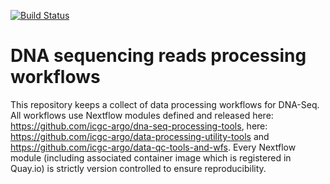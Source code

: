 [![Build Status](https://travis-ci.org/icgc-argo/dna-seq-processing-wfs.svg?branch=master)](https://travis-ci.org/icgc-argo/dna-seq-processing-wfs)
# DNA sequencing reads processing workflows

This repository keeps a collect of data processing workflows for DNA-Seq. All workflows use Nextflow modules defined and released here: https://github.com/icgc-argo/dna-seq-processing-tools, here: https://github.com/icgc-argo/data-processing-utility-tools and https://github.com/icgc-argo/data-qc-tools-and-wfs. Every Nextflow module (including associated container image which is registered in Quay.io) is strictly version controlled to ensure reproducibility.
